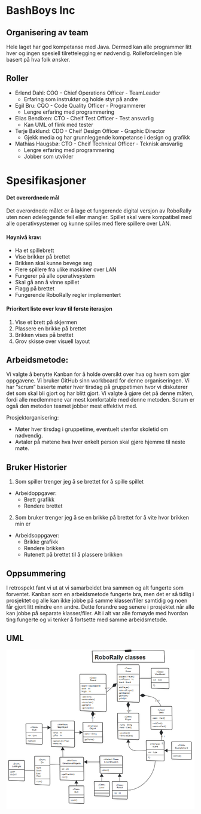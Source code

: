 # BashBoys Inc
## Organisering av team

Hele laget har god kompetanse med Java. Dermed kan alle programmer litt hver og ingen spesiell tilrettelegging er nødvendig. Rollefordelingen ble basert på hva folk ønsker.

## Roller
* Erlend Dahl: COO - Chief Operations Officer - TeamLeader
  * Erfaring som instruktør og holde styr på andre
* Egil Bru: CQO - Code Quality Officer - Programmerer
  * Lengre erfaring med programmering
* Elias Bendixen: CTO - Cheif Test Officer - Test ansvarlig
  * Kan UML of flink med tester
* Terje Baklund: CDO - Cheif Design Officer - Graphic Director
  * Gjekk media og har grunnleggende kompetanse i design og grafikk
* Mathias Haugsbø: CTO - Cheif Technical Officer - Teknisk ansvarlig
  * Lengre erfaring med programmering
  * Jobber som utvikler

# Spesifikasjoner
#### Det overordnede mål
Det overordnede målet er å lage et fungerende digital versjon av RoboRally uten noen ødeleggende feil eller mangler. Spillet skal være kompatibel med alle operativsystemer og kunne spilles med flere spillere over LAN.

#### Høynivå krav:
-   Ha et spillebrett
-   Vise brikker på brettet
-   Brikken skal kunne bevege seg
-   Flere spillere fra ulike maskiner over LAN
-   Fungerer på alle operativsystem
-   Skal gå ann å vinne spillet
-   Flagg på brettet
-   Fungerende RoboRally regler implementert

#### Prioritert liste over krav til første iterasjon

1.  Vise et brett på skjermen
2.  Plassere en brikke på brettet
3.  Brikken vises på brettet
4.  Grov skisse over visuell layout


## Arbeidsmetode:
Vi valgte å benytte Kanban for å holde oversikt over hva og hvem som gjør oppgavene. Vi bruker GitHub sinn workboard for denne organiseringen. Vi har “scrum” baserte møter hver tirsdag på gruppetimen hvor vi diskuterer det som skal bli gjort og har blitt gjort. Vi valgte å gjøre det på denne måten, fordi alle medlemmene var mest komfortable med denne metoden. Scrum er også den metoden teamet jobber mest effektivt med.

Prosjektorganisering:
-   Møter hver tirsdag i gruppetime, eventuelt utenfor skoletid om nødvendig.
-   Avtaler på møtene hva hver enkelt person skal gjøre hjemme til neste møte.

## Bruker Historier
1. Som spiller trenger jeg å se brettet for å spille spillet
* Arbeidoppgaver:
  * Brett grafikk
  * Rendere brettet

2. Som bruker trenger jeg å se en brikke på brettet for å vite hvor brikken min er
 * Arbeidsoppgaver:
   * Brikke grafikk
   * Rendere brikken
   * Rutenett på brettet til å plassere brikken

## Oppsummering
I retrospekt fant vi ut at vi samarbeidet bra sammen og alt fungerte som forventet. Kanban som en arbeidsmetode fungerte bra, men det er så tidlig i prosjektet og alle kan ikke jobbe på samme klasser/filer samtidig og noen får gjort litt mindre enn andre. Dette forandre seg senere i prosjektet når alle kan jobbe på separate klasser/filer. Alt i alt var alle fornøyde med hvordan ting fungerte og vi tenker å fortsette med samme arbeidsmetode.


## UML
![UML](https://github.com/inf112-v20/BashBoys_Inc/blob/master/Deliverables/UMLs/oblig1UML.PNG)
